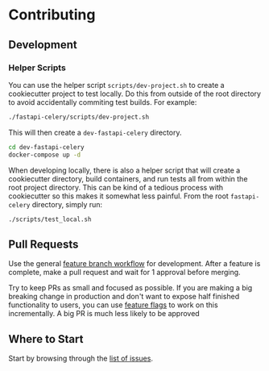 # Contributing

## Development

### Helper Scripts

You can use the helper script `scripts/dev-project.sh` to create a cookiecutter
project to test locally.  Do this from outside of the root directory to avoid
accidentally commiting test builds.  For example:

```bash
./fastapi-celery/scripts/dev-project.sh
```

This will then create a `dev-fastapi-celery` directory.

```bash
cd dev-fastapi-celery
docker-compose up -d
```

When developing locally, there is also a helper script that will create a cookiecutter directory, build containers, and run tests all from within the root project directory.  This can be kind of a tedious process with cookiecutter so this makes it somewhat less painful.  From the root `fastapi-celery` directory, simply run:

```bash
./scripts/test_local.sh
```

## Pull Requests

Use the general [feature branch
workflow](https://www.atlassian.com/git/tutorials/comparing-workflows/feature-branch-workflow)
for development. After a feature is complete, make a pull request and wait for 1
approval before merging.

Try to keep PRs as small and focused as possible. If you are making a big
breaking change in production and don't want to expose half finished
functionality to users, you can use [feature
flags](https://www.martinfowler.com/articles/feature-toggles.html) to work on
this incrementally.  A big PR is much less likely to be approved

## Where to Start

Start by browsing through the [list of issues](https://github.com/MaxRichter/fastapi-celery/labels/help%20wanted).
